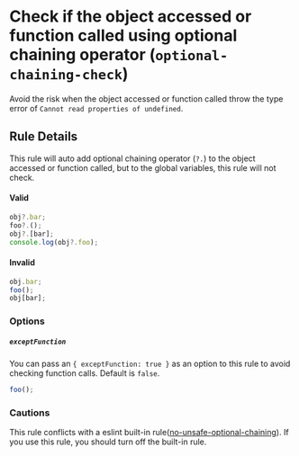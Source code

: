 # Check if the object accessed or function called using optional chaining operator (`optional-chaining-check`)

Avoid the risk when the object accessed or function called throw the type error of `Cannot read properties of undefined`.

## Rule Details

This rule will auto add optional chaining operator (`?.`) to the object accessed or function called, but to the global variables, this rule will not check.

#### Valid

```js
obj?.bar;
foo?.();
obj?.[bar];
console.log(obj?.foo);
```

#### Invalid

```js
obj.bar;
foo();
obj[bar];
```

### Options

##### `exceptFunction`

You can pass an `{ exceptFunction: true }` as an option to this rule to avoid checking function calls. Default is `false`.

```js
foo();
```

### Cautions

This rule conflicts with a eslint built-in rule([no-unsafe-optional-chaining](https://eslint.org/docs/latest/rules/no-unsafe-optional-chaining)). If you use this rule, you should turn off the built-in rule.